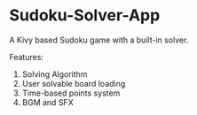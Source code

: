 # Sudoku-Solver-App

A Kivy based Sudoku game with a built-in solver.

Features:
1. Solving Algorithm
2. User solvable board loading
3. Time-based points system
4. BGM and SFX
